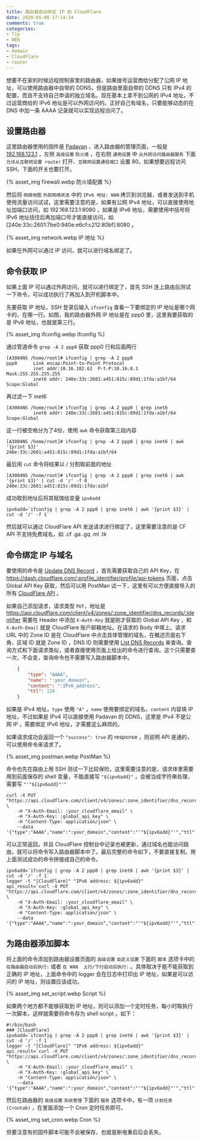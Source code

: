 ```yaml
---
title: 路由器自动绑定 IP 到 CloudFlare
date: 2020-05-06 17:14:14
comments: true
categories:
- Tip
- WEB
tags:
- domain
- CloudFlare
- router
---
```


想要不在家的时候远程控制家里的路由器，如果拨号运营商给分配了公网 IP 地址，可以使用路由器中自带的 DDNS，但是路由里面自带的 DDNS 只有 IPv4 
的配置，而且不支持自己申请的独立域名。现在基本上拿不到公网的 IPv4 地址，不过运营商给的 IPv6 
地址是可以外网访问的。正好自己有域名，只要能够动态的在 DNS 中加一条 AAAA 记录就可以实现远程访问了。

<!--more-->

## 设置路由器
这里路由器使用的固件是 [Padavan](https://opt.cn2qq.com/padavan/) ，进入路由器的管理页面，一般是
[192.168.123.1](http://192.168.123.1) ，左侧 `高级设置` `防火墙` ，在右侧 `通用设置` 中 `从外网访问路由器服务` 下面 `允许从互联网设置 router` 打开、`互联网设置通信端口` 设置 
80，如果想要远程访问 SSH，下面的开关也要打开。

{% asset_img firewall.webp 防火墙配置 %}

然后将 `网络地图` `外部网络状态` 中的 `IPv6 地址: WAN` 拷贝到浏览器，或者发送到手机使用流量访问试试，这里需要注意的是，如果有公网 
IPv4 地址，可以直接使用地址加端口访问，如 192.168.123.1:8080 ，如果是 IPv6 地址，需要使用中括号将 IPv6 
地址括住后再加端口号才能直接访问，如 [240e:33c:2601:7be0:940e:e6cf:c212:80bf]:8080 。

{% asset_img network.webp IP 地址 %}

如果在外网可以通过 IP 访问，就可以进行域名绑定了。

## 命令获取 IP
如果上面 IP 可以通过外网访问，就可以进行绑定了，首先 SSH 连上路由后测试一下命令，可以成功执行了再加入到开机脚本中。

先要获取 IP 地址，SSH 登录后输入 `ifconfig` 查看一下要绑定的 IP 地址是哪个网卡的，在哪一行。如图，我的路由器外网 IP 地址是在 ppp0 
里，这里我要获取的是 IPv6 地址，也就是第三行。

{% asset_img ifconfig.webp ifconfig %}

通过管道命令 `grep -A 2 ppp0` 获取 ppp0 行和后面两行

```Shell
[A3004NS /home/root]# ifconfig | grep -A 2 ppp0
ppp0      Link encap:Point-to-Point Protocol
          inet addr:10.16.102.62  P-t-P:10.16.0.1  Mask:255.255.255.255
          inet6 addr: 240e:33c:2601:a451:815c:89d1:1fda:a1bf/64 Scope:Global
```

再过滤一下 inet6

```Shell
[A3004NS /home/root]# ifconfig | grep -A 2 ppp0 | grep inet6
          inet6 addr: 240e:33c:2601:a451:815c:89d1:1fda:a1bf/64 Scope:Global
```

这一行被空格分为了4份，使用 `awk` 命令获取第三段内容

```Shell
[A3004NS /home/root]# ifconfig | grep -A 2 ppp0 | grep inet6 | awk '{print $3}'
240e:33c:2601:a451:815c:89d1:1fda:a1bf/64
```

最后用 `cut` 命令将结果以 / 分割取前面的地址

```Shell
[A3004NS /home/root]# ifconfig | grep -A 2 ppp0 | grep inet6 | awk '{print $3}' | cut -d '/' -f 0
240e:33c:2601:a451:815c:89d1:1fda:a1bf
```

成功取到地址后将其赋值给变量 `ipv6add`

```Shell
ipv6add=`ifconfig | grep -A 2 ppp0 | grep inet6 | awk '{print $3}' | cut -d '/' -f 1`
```

然后就可以通过 CloudFlare API 发送请求进行绑定了，这里需要注意的是 CF API 不支持免费域名，如 .cf .ga .gq .ml .tk

## 命令绑定 IP 与域名

要使用的命令是 [Update DNS Record](https://api.cloudflare.com/#dns-records-for-a-zone-update-dns-record) ，首先需要获取自己的 
API Key，在 https://dash.cloudflare.com/:profile_identifier/profile/api-tokens 页面，点击 Global API Key 获取，然后可以用 
PostMan 试一下，这里有可以方便直接导入的所有 [CloudFlare API](https://documenter.getpostman.com/view/10394726/SzYbxHEm?version=latest) 。


如果自己添加请求，请求类型 `PUT`，地址是 https://api.cloudflare.com/client/v4/zones/:zone_identifier/dns_records/:identifier
需要在 Header 中添加 `X-Auth-Key` 就是刚才获取的 Global API Key ，和 `X-Auth-Email` 就是 CloudFlare 账户邮箱地址。在请求的 
Body 中填上。请求 URL 中的 Zone ID 是在 CloudFlare 中点击具体管理的域名，在概述页面右下角，区域 ID 就是 Zone ID ，DNS ID 
则需要使用 [List DNS Records](https://api.cloudflare.com/#dns-records-for-a-zone-list-dns-records) 
来查询。查询方式和下面请求类似，或者直接使用页面上给出的命令进行查询。这个只需要查一次，不会变，查询命令也不需要写入路由器脚本中。

```JSON
    {
        "type": "AAAA",
        "name": ":your_domain",
        "content": ":IPv6_address",
        "ttl": 120
    }
```

如果是 IPv4 地址，`type` 使用 `"A"` ，`name` 使用要绑定的域名，`content` 内容填 IP 地址，不过如果是 IPv4 可以直接使用 Padavan 
的 DDNS，这里是 IPv4 不是公网 IP ，需要绑定 IPv6 地址，才需要这么麻烦的。

如果请求成功会返回一个 `"success": true` 的 response ，则说明 API 是通的，可以使用命令来请求了。

{% asset_img postman.webp PostMan %}

命令也先在路由上用 SSH 测试一下比较保险，这里需要注意的是，请求体里需要用到前面保存的 shell 
变量，不能直接写 `"${ipv6add}"` ，会被当成字符串处理，需要写 `"'"${ipv6add}"'"`

```Shell
curl -X PUT "https://api.cloudflare.com/client/v4/zones/:zone_identifier/dns_records/:identifier" \
    -H "X-Auth-Email: :your_cloudflare_email" \
    -H "X-Auth-Key: :global_api_key" \
    -H "Content-Type: application/json" \
    --data '{"type":"AAAA","name":":your_domain","content":"'"${ipv6add}"'","ttl":120,"proxied":false}'
```

可以正常返回，并且 CloudFlare 控制台中记录也被更新，通过域名也能访问路由，就可以将命令写入路由器脚本中了。最后完整的命令如下，不要直接复制，用上面测试成功的命令拼接成自己的命令。

```Shell
ipv6add=`ifconfig | grep -A 2 ppp0 | grep inet6 | awk '{print $3}' | cut -d '/' -f 1`
logger -t "[CloudFlare]" "IPv6 address: ${ipv6add}"
api_result=`curl -X PUT "https://api.cloudflare.com/client/v4/zones/:zone_identifier/dns_records/:identifier" \
    -H "X-Auth-Email: :your_cloudflare_email" \
    -H "X-Auth-Key: :global_api_key" \
    -H "Content-Type: application/json" \
    --data '{"type":"AAAA","name":":your_domain","content":"'"${ipv6add}"'","ttl":120,"proxied":false}'`
```

## 为路由器添加脚本
将上面的命令添加到路由器设置页面的 `高级设置` `自定义设置` 下面的 `脚本` 选项卡中的 `在路由器启动后执行:` 或者 `在 WAN 
上行/下行启动后执行:` 。具体取决于能不能获取到正确的 IP 地址，上面命令中的 logger 会在日志中打印出 IP 地址，如果是可以访问的 IP 
地址，则设置应该成功。

{% asset_img set_script.webp Script %}

如果两个地方都不能够获取到 IP 地址，则可以添加一个定时任务，每小时取执行一次脚本，这样就需要将命令存为 shell script 。如下：

```Shell
#!/bin/bash
### [CloudFlare]
ipv6add=`ifconfig | grep -A 2 ppp0 | grep inet6 | awk '{print $3}' | cut -d '/' -f 1`
logger -t "[CloudFlare]" "IPv6 address: ${ipv6add}"
api_result=`curl -X PUT "https://api.cloudflare.com/client/v4/zones/:zone_identifier/dns_records/:identifier" \
    -H "X-Auth-Email: :your_cloudflare_email" \
    -H "X-Auth-Key: :global_api_key" \
    -H "Content-Type: application/json" \
    --data '{"type":"AAAA","name":":your_domain","content":"'"${ipv6add}"'","ttl":120,"proxied":false}'`
```

然后在路由器的 `高级设置` `系统管理` 下面的 `服务` 选项卡中，有一项 `计划任务 (Crontab)` ，在里面添加一个 Cron 定时任务即可。

{% asset_img set_cron.webp Cron %}

但要注意有的固件脚本可能不会被保存，也就是断电重启后会丢失。